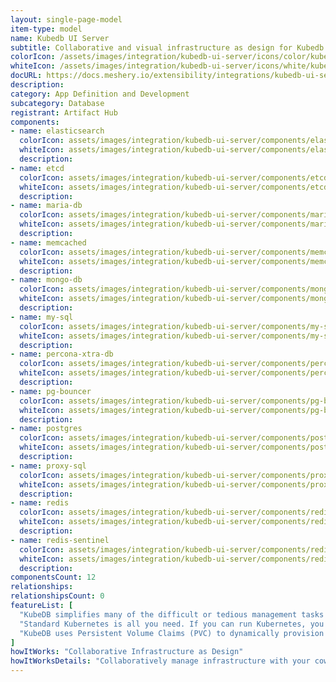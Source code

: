 ```yaml
---
layout: single-page-model
item-type: model
name: Kubedb UI Server
subtitle: Collaborative and visual infrastructure as design for Kubedb UI Server
colorIcon: /assets/images/integration/kubedb-ui-server/icons/color/kubedb-ui-server-color.svg
whiteIcon: /assets/images/integration/kubedb-ui-server/icons/white/kubedb-ui-server-white.svg
docURL: https://docs.meshery.io/extensibility/integrations/kubedb-ui-server
description: 
category: App Definition and Development
subcategory: Database
registrant: Artifact Hub
components: 
- name: elasticsearch
  colorIcon: assets/images/integration/kubedb-ui-server/components/elasticsearch/icons/color/elasticsearch-color.svg
  whiteIcon: assets/images/integration/kubedb-ui-server/components/elasticsearch/icons/white/elasticsearch-white.svg
  description: 
- name: etcd
  colorIcon: assets/images/integration/kubedb-ui-server/components/etcd/icons/color/etcd-color.svg
  whiteIcon: assets/images/integration/kubedb-ui-server/components/etcd/icons/white/etcd-white.svg
  description: 
- name: maria-db
  colorIcon: assets/images/integration/kubedb-ui-server/components/maria-db/icons/color/maria-db-color.svg
  whiteIcon: assets/images/integration/kubedb-ui-server/components/maria-db/icons/white/maria-db-white.svg
  description: 
- name: memcached
  colorIcon: assets/images/integration/kubedb-ui-server/components/memcached/icons/color/memcached-color.svg
  whiteIcon: assets/images/integration/kubedb-ui-server/components/memcached/icons/white/memcached-white.svg
  description: 
- name: mongo-db
  colorIcon: assets/images/integration/kubedb-ui-server/components/mongo-db/icons/color/mongo-db-color.svg
  whiteIcon: assets/images/integration/kubedb-ui-server/components/mongo-db/icons/white/mongo-db-white.svg
  description: 
- name: my-sql
  colorIcon: assets/images/integration/kubedb-ui-server/components/my-sql/icons/color/my-sql-color.svg
  whiteIcon: assets/images/integration/kubedb-ui-server/components/my-sql/icons/white/my-sql-white.svg
  description: 
- name: percona-xtra-db
  colorIcon: assets/images/integration/kubedb-ui-server/components/percona-xtra-db/icons/color/percona-xtra-db-color.svg
  whiteIcon: assets/images/integration/kubedb-ui-server/components/percona-xtra-db/icons/white/percona-xtra-db-white.svg
  description: 
- name: pg-bouncer
  colorIcon: assets/images/integration/kubedb-ui-server/components/pg-bouncer/icons/color/pg-bouncer-color.svg
  whiteIcon: assets/images/integration/kubedb-ui-server/components/pg-bouncer/icons/white/pg-bouncer-white.svg
  description: 
- name: postgres
  colorIcon: assets/images/integration/kubedb-ui-server/components/postgres/icons/color/postgres-color.svg
  whiteIcon: assets/images/integration/kubedb-ui-server/components/postgres/icons/white/postgres-white.svg
  description: 
- name: proxy-sql
  colorIcon: assets/images/integration/kubedb-ui-server/components/proxy-sql/icons/color/proxy-sql-color.svg
  whiteIcon: assets/images/integration/kubedb-ui-server/components/proxy-sql/icons/white/proxy-sql-white.svg
  description: 
- name: redis
  colorIcon: assets/images/integration/kubedb-ui-server/components/redis/icons/color/redis-color.svg
  whiteIcon: assets/images/integration/kubedb-ui-server/components/redis/icons/white/redis-white.svg
  description: 
- name: redis-sentinel
  colorIcon: assets/images/integration/kubedb-ui-server/components/redis-sentinel/icons/color/redis-sentinel-color.svg
  whiteIcon: assets/images/integration/kubedb-ui-server/components/redis-sentinel/icons/white/redis-sentinel-white.svg
  description: 
componentsCount: 12
relationships: 
relationshipsCount: 0
featureList: [
  "KubeDB simplifies many of the difficult or tedious management tasks of running a production grade databases on private and public clouds. Maintain one stack for all your stateless and stateful applications and simplify the operational complexity.",
  "Standard Kubernetes is all you need. If you can run Kubernetes, you can provision and manage databases using KubeDB. Use standard Kubernetes CLI and API to provision and manage databases.",
  "KubeDB uses Persistent Volume Claims (PVC) to dynamically provision disks for database instances. Using appropriately defined StorageClasses, KubeDB provisioned database instances are designed to scale from small development workloads up to performance-intensive workloads on private and public cloud environments."
]
howItWorks: "Collaborative Infrastructure as Design"
howItWorksDetails: "Collaboratively manage infrastructure with your coworkers synchronously sharing the same designs."
---
```

